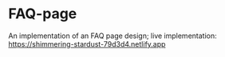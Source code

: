 # FAQ-page
An implementation of an FAQ page design;
live implementation: https://shimmering-stardust-79d3d4.netlify.app
